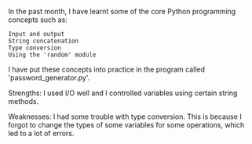 In the past month, I have learnt some of the core Python programming concepts such as:

    Input and output
    String concatenation
    Type conversion
    Using the 'random' module

I have put these concepts into practice in the program called 'password_generator.py'.

Strengths: I used I/O well and I controlled variables using certain string methods.

Weaknesses: I had some trouble with type conversion. This is because I forgot to change the types of some variables for some operations, which led to a lot of errors.
